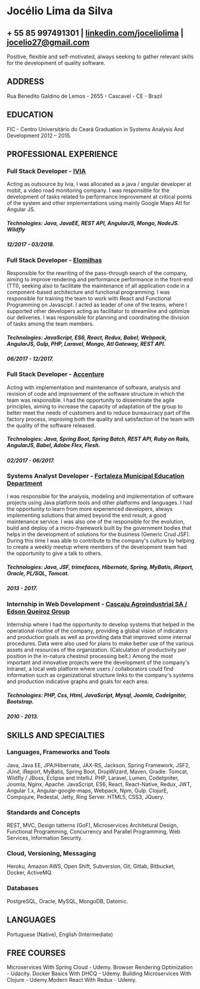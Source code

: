 # Jocélio Lima da Silva
## + 55 85 997491301 | [linkedin.com/joceliolima](linkedin.com/joceliolima) | jocelio27@gmail.com
Positive, flexible and self-motivated, always seeking to gather relevant skills for the development of quality software.
## ADDRESS
Rua Benedito Galdino de Lemos - 2655 - Cascavel - CE - Brazil
## EDUCATION
FIC - Centro Universitário do Ceará
Graduation in Systems Analysis And Development
2012 – 2015.
## PROFESSIONAL EXPERIENCE
### Full Stack Developer - [IVIA](http://www.ivia.com.br/)
Acting as outsource by Ivia, I was allocated as a java / angular developer at mobit, a video road monitoring company. I was responsible for the development of tasks related to performance improvement at critical points of the system and other implementations using mainly Google Maps AtI for Angular JS.
#####  Technologies: Java, JavaEE, REST API, AngularJS, Mongo, NodeJS. Wildfly
#####  12/2017 - 03/2018.
### Full Stack Developer - [Elomilhas](http://elomilhas.com.br/)
Responsible for the rewriting of the pass-through search of the company, aiming to improve rendering and performance performance in the front-end (TTI), seeking also to facilitate the maintenance of all application code in a component-based architecture and functional programming. I was responsible for training the team to work with React and Functional Programming on Javascipt.
I acted as leader of one of the teams, where I supported other developers acting as facilitator to streamline and optimize our deliveries. I was responsible for planning and coordinating the division of tasks among the team members.
##### Technologies: JavaScript, ES6, React, Redux, Babel, Webpack, AngularJS, Gulp, PHP, Laravel, Mongo, AtI Gateway, REST API.
##### 06/2017 - 12/2017.
### Full Stack Developer - [Accenture](https://www.accenture.com/)
Acting with implementation and maintenance of software, analysis and revision of code and improvement of the software structure in which the team was responsible. I had the opportunity to disseminate the agile principles, aiming to increase the capacity of adaptation of the group to better meet the needs of customers and to reduce bureaucracy part of the factory process, improving both the quality and satisfaction of the team with the quality of the software released.
##### Technologies: Java, Spring Boot, Spring Batch, REST API, Ruby on Rails, AngularJS, Babel, Adobe Flex, Flesh.
##### 02/2017 - 06/2017.
### Systems Analyst Developer - [Fortaleza Municipal Education Department](http://educacao.fortaleza.ce.gov.br/)
I was responsible for the analysis, modeling and implementation of software projects using Java platform tools and other platforms and languages. I had the opportunity to learn from more experienced developers, always implementing solutions that aimed beyond the end result, a good maintenance service. I was also one of the responsible for the evolution, build and deploy of a micro-framework built by the government bodies that helps in the development of solutions for the business (Generic Crud JSF). During this time I was able to contribute to the company's culture by helping to create a weekly meetup where members of the development team had the opportunity to give a talk to others.
##### Technologies: Java, JSF, trimefaces, Hibernate, Spring, MyBatis, iReport, Oracle, PL/SQL, Tomcat.
##### 2013 - 2017.
### Internship in Web Development - [Cascaju Agroindustrial SA / Edson Queiroz Group](http://www.edsonqueiroz.com.br/)
Internship where I had the opportunity to develop systems that helped in the operational routine of the company, providing a global vision of indicators and production goals as well as providing data that improved some internal procedures. Data were also used for plans to make better use of the various assets and resources of the organization. (Calculation of productivity per position in the in-natura chestnut processing belt.)
Among the most important and innovative projects were the development of the company's Intranet, a local web platform where users / collaborators could find information such as organizational structure links to the company's systems and production indicative graphs and goals for each area.
##### Technologies: PHP, Css, Html, JavaScript, Mysql, Joomla, CodeIgniter, Bootstrap.
##### 2010 - 2013.
## SKILLS AND SPECIALTIES
### Languages, Frameworks and Tools
Java, Java EE, JPA/Hibernate, JAX-RS, Jackson, Spring Framework, JSF2, JUnit, iReport, MyBatis, Spring Boot, DropWizard, Maven, Gradle.
Tomcat, Wildfly / JBoss, Eclipse and IntelliJ.
PHP, Laravel, Lumen, CodeIgniter, Joomla, Nginx, Apache.
JavaScript, ES6, React, React-Native, Redux, JWT, Angular 1.x, Angular-google-maps, Webpack, Npm, Gulp.
ClojurE, Compojure, Pedestal, Jetty, Ring Server.
HTML5, CSS3, JQuery.
### Standards and Concepts
REST, MVC, Design tatterns (GoF), Microservices Architetural Design, Functional Programming, Concurrency and Parallel Programming, Web Services, Information Security.
### Cloud, Versioning, Messaging
Heroku, Amazon AWS, Open Shift, Subversion, Git, Gitlab, Bitbucket, Docker, ActiveMQ.
### Databases
PostgreSQL, Oracle, MySQL, MongoDB, Datomic.
## LANGUAGES
Portuguese (Native), English (Intermediate)
## FREE COURSES
Microservices With Spring Cloud - Udemy.
Browser Rendering Optimization - Udacity.
Docker Basics With DHCQ - Udemy.
Building Microservices With Clojure - Udemy.Modern React With Redux - Udemy.
